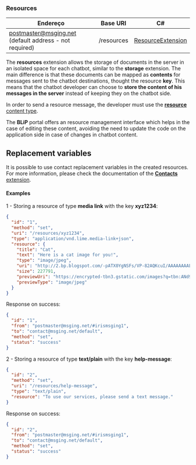 ### Resources
| Endereço              | Base URI     | C#              |
|-----------------------|--------------|------------------
| postmaster@msging.net (default address - not required) | /resources | [ResourceExtension](https://github.com/takenet/messaginghub-client-csharp/blob/master/src/Takenet.MessagingHub.Client/Extensions/Resource/ResourceExtension.cs) |

The **resources** extension allows the storage of documents in the server in an isolated space for each chatbot, similar to the **storage** extension. The main difference is that these documents can be mapped as **contents** for messages sent to the chatbot destinations, thought the resource **key**. This means that the chatbot developer can choose to **store the content of his messages in the server** instead of keeping they on the chatbot side.

In order to send a resource message, the developer must use the [**resource** content type](https://portal.blip.ai/#/docs/content-types/resource).

The **BLiP** portal offers an resource management interface which helps in the case of editing these content, avoiding the need to update the code on the application side in case of changes in chatbot content.

## Replacement variables

It is possible to use contact replacement variables in the created resources. For more information, please check the documentation of the [**Contacts** extension](https://portal.blip.ai/#/docs/extensions/contacts).

#### Examples
1 - Storing a resource of type **media link** with the key **xyz1234**:
```json
{  
  "id": "1",
  "method": "set",
  "uri": "/resources/xyz1234",
  "type": "application/vnd.lime.media-link+json",
  "resource": {
    "title": "Cat",
    "text": "Here is a cat image for you!",
    "type": "image/jpeg",
    "uri": "http://2.bp.blogspot.com/-pATX0YgNSFs/VP-82AQKcuI/AAAAAAAALSU/Vet9e7Qsjjw/s1600/Cat-hd-wallpapers.jpg",
    "size": 227791,
    "previewUri": "https://encrypted-tbn3.gstatic.com/images?q=tbn:ANd9GcS8qkelB28RstsNxLi7gbrwCLsBVmobPjb5IrwKJSuqSnGX4IzX",
    "previewType": "image/jpeg"
  }
}
```
Response on success:
```json
{
  "id": "1",
  "from": "postmaster@msging.net/#irismsging1",
  "to": "contact@msging.net/default",
  "method": "set",
  "status": "success"
}
```

2 - Storing a resource of type **text/plain** with the key **help-message**:
```json
{  
  "id": "2",
  "method": "set",
  "uri": "/resources/help-message",
  "type": "text/plain",
  "resource": "To use our services, please send a text message."
}
```
Response on success:
```json
{
  "id": "2",
  "from": "postmaster@msging.net/#irismsging1",
  "to": "contact@msging.net/default",
  "method": "set",
  "status": "success"
}
```
